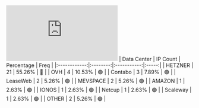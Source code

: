 ![Diagramm](https://github.com/obajay/StateSync-snapshots/blob/main/Projects/AndromedaProtocol/1/README.md)
| Data Center | IP Count | Percentage | Freq |
|:------------:|:--------:|:-----------:|:-----:|
| HETZNER | 21 | 55.26% | 🔴 |
| OVH | 4 | 10.53% | 🟢 |
| Contabo | 3 | 7.89% | 🟢 |
| LeaseWeb | 2 | 5.26% | 🟢 |
| MEVSPACE | 2 | 5.26% | 🟢 |
| AMAZON | 1 | 2.63% | 🟢 |
| IONOS | 1 | 2.63% | 🟢 |
| Netcup | 1 | 2.63% | 🟢 |
| Scaleway | 1 | 2.63% | 🟢 |
| OTHER | 2 | 5.26% | 🟢 |